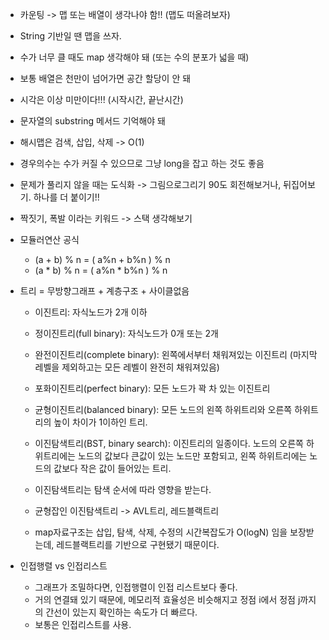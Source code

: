 * 카운팅 -> 맵 또는 배열이 생각나야 함!! (맵도 떠올려보자)

* String 기반일 땐 맵을 쓰자.
* 수가 너무 클 때도 map 생각해야 돼 (또는 수의 분포가 넓을 때)

* 보통 배열은 천만이 넘어가면 공간 할당이 안 돼


* 시각은 이상 미만이다!!! (시작시간, 끝난시간)

* 문자열의 substring 메서드 기억해야 돼

* 해시맵은 검색, 삽입, 삭제 -> O(1)

* 경우의수는 수가 커질 수 있으므로 그냥 long을 잡고 하는 것도 좋음

* 문제가 풀리지 않을 때는 도식화 -> 그림으로그리기
90도 회전해보거나, 뒤집어보기. 하나를 더 붙이기!!

* 짝짓기, 폭발 이라는 키워드 -> 스택 생각해보기

* 모듈러연산 공식
  * (a + b) % n = ( a%n + b%n ) % n
  * (a * b) % n = ( a%n *  b%n ) % n


* 트리 = 무방향그래프 + 계층구조 + 사이클없음
  * 이진트리: 자식노드가 2개 이하
  * 정이진트리(full binary): 자식노드가 0개 또는 2개
  * 완전이진트리(complete binary): 왼쪽에서부터 채워져있는 이진트리 (마지막 레벨을 제외하고는 모든 레벨이 완전히 채워져있음)
  * 포화이진트리(perfect binary): 모든 노드가 꽉 차 있는 이진트리
  * 균형이진트리(balanced binary): 모든 노드의 왼쪽 하위트리와 오른쪽 하위트리의 높이 차이가 1이하인 트리.

  * 이진탐색트리(BST, binary search): 이진트리의 일종이다. 노드의 오른쪽 하위트리에는 노드의 값보다 큰값이 있는 노드만 포함되고,
  왼쪽 하위트리에는 노드의 값보다 작은 값이 들어있는 트리.

  * 이진탐색트리는 탐색 순서에 따라 영향을 받는다.
  * 균형잡인 이진탐색트리 -> AVL트리, 레드블랙트리
  * map자료구조는 삽입, 탐색, 삭제, 수정의 시간복잡도가 O(logN) 임을 보장받는데, 레드블랙트리를 기반으로 구현됐기 때문이다.

* 인접행렬 vs 인접리스트
  * 그래프가 조밀하다면, 인접행렬이 인접 리스트보다 좋다.
  * 거의 연결돼 있기 때문에, 메모리적 효율성은 비슷해지고 정점 i에서 정점 j까지의 간선이 있는지 확인하는 속도가 더 빠르다.
  * 보통은 인접리스트를 사용.
 

 

